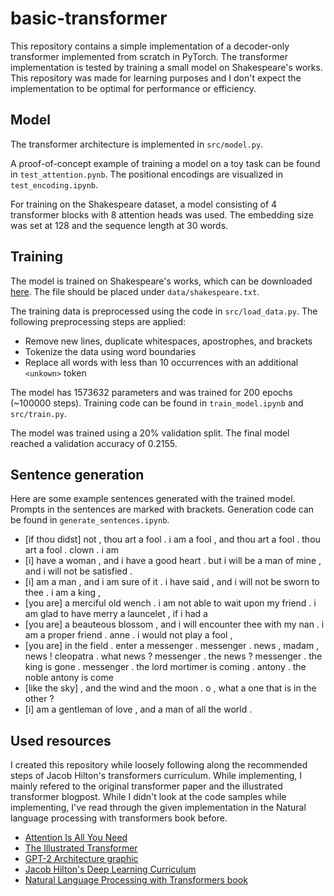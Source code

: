 # basic-transformer

This repository contains a simple implementation of a decoder-only transformer implemented from scratch in PyTorch. The transformer implementation is tested by training a small model on Shakespeare's works. This repository was made for learning purposes and I don't expect the implementation to be optimal for performance or efficiency. 

## Model

The transformer architecture is implemented in ```src/model.py```.

A proof-of-concept example of training a model on a toy task can be found in ```test_attention.pynb```. The positional encodings are visualized in ```test_encoding.ipynb```.

For training on the Shakespeare dataset, a model consisting of 4 transformer blocks with 8 attention heads was used. The embedding size was set at 128 and the sequence length at 30 words. 

## Training

The model is trained on Shakespeare's works, which can be downloaded [here](https://www.gutenberg.org/files/100/100-0.txt). The file should be placed under ```data/shakespeare.txt```.

The training data is preprocessed using the code in ```src/load_data.py```. The following preprocessing steps are applied:
- Remove new lines, duplicate whitespaces, apostrophes, and brackets
- Tokenize the data using word boundaries
- Replace all words with less than 10 occurrences with an additional ```<unkown>``` token

The model has 1573632 parameters and was trained for 200 epochs (~100000 steps). Training code can be found in ```train_model.ipynb``` and ```src/train.py```.

The model was trained using a 20% validation split. The final model reached a validation accuracy of 0.2155.

## Sentence generation

Here are some example sentences generated with the trained model. Prompts in the sentences are marked with brackets. Generation code can be found in ```generate_sentences.ipynb```. 

- [if thou didst] not , thou art a fool . i am a fool , and thou art a fool . thou art a fool . clown . i am
- [i] have a woman , and i have a good heart . but i will be a man of mine , and i will not be satisfied .
- [i] am a man , and i am sure of it . i have said , and i will not be sworn to thee . i am a king ,
- [you are] a merciful old wench . i am not able to wait upon my friend . i am glad to have merry a launcelet , if i had a
- [you are] a beauteous blossom , and i will encounter thee with my nan . i am a proper friend . anne . i would not play a fool ,
- [you are] in the field . enter a messenger . messenger . news , madam , news ! cleopatra . what news ? messenger . the news ? messenger . the king is gone . messenger . the lord mortimer is coming . antony . the noble antony is come
- [like the sky] , and the wind and the moon . o , what a one that is in the other ?
- [i] am a gentleman of love , and a man of all the world .

## Used resources

I created this repository while loosely following along the recommended steps of Jacob Hilton's transformers curriculum. While implementing, I mainly refered to the original transformer paper and the illustrated transformer blogpost. While I didn't look at the code samples while implementing, I've read through the given implementation in the Natural language processing with transformers book before.

- [Attention Is All You Need](https://arxiv.org/abs/1706.03762)
- [The Illustrated Transformer](https://jalammar.github.io/illustrated-transformer/)
- [GPT-2 Architecture graphic](https://en.wikipedia.org/wiki/GPT-2#/media/File:Full_GPT_architecture.png)
- [Jacob Hilton's Deep Learning Curriculum](https://github.com/jacobhilton/deep_learning_curriculum/blob/master/1-Transformers.md)
- [Natural Language Processing with Transformers book](https://www.oreilly.com/library/view/natural-language-processing/9781098136789/) 